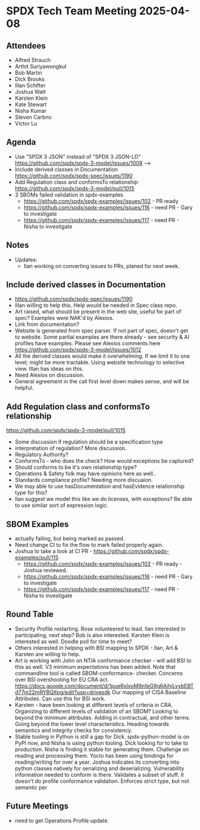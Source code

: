 # SPDX Tech Team Meeting 2025-04-08

## Attendees

- Alfred Strauch
- Arthit Suriyawongkul
- Bob Martin
- Dick Brooks
- Illan Schifter
- Joshua Watt
- Karsten Klein
- Kate Stewart
- Nisha Kumar
- Steven Carbno
- Victor Lu

## Agenda

- Use "SPDX 3 JSON" instead of "SPDX 3 JSON-LD"
  https://github.com/spdx/spdx-3-model/issues/1008 --> 
- Include derived classes in Documentation
  https://github.com/spdx/spdx-spec/issues/1190
- Add Regulation class and conformsTo relationship
  https://github.com/spdx/spdx-3-model/pull/1015
- 3 SBOMs failed validation in spdx-examples
  - https://github.com/spdx/spdx-examples/issues/102 - PR ready
  - https://github.com/spdx/spdx-examples/issues/116 - need PR - Gary to investigate
  - https://github.com/spdx/spdx-examples/issues/117 - need PR - Nisha to investigate

## Notes

- Updates:
    - Ilan working on converting issues to PRs,  planed for next week.  

## Include derived classes in Documentation
- https://github.com/spdx/spdx-spec/issues/1190
- Illan willing to help this.   Help would be needed in Spec class repo. 
- Art raised, what should be present in the web site,  useful for part of spec?   Examples were NAK'd by Alexios.
- Link from documentation?  
- Website is generated from spec parser.   If not part of spec, doesn't get to website.    Some partial examples are there already - see security & AI profiles have examples.   Please see Alexios comments here https://github.com/spdx/spdx-3-model/issues/1012
- All the derived classes would make it overwhelming.   If we limit it to one level;  might be more tractable.   Using website technology to selective view.   Illan has ideas on this.   
- Need Alexios on discussion.
- General agreement in the call first level down makes sense, and will be helpful. 
     
## Add Regulation class and conformsTo relationship
  https://github.com/spdx/spdx-3-model/pull/1015
  - Some discussion if regulation should be a specification type
  - interpretation of regulation?   More discussion.   
  - Regulatory Authority?
  - ConformsTo - who does the check?   How would exceptions be captured?  
  - Should conforms to be it's own relationship type? 
  - Operations & Safety folk may have opinions here as well.. 
  - Standards compliance profile?   Needing more discuaion. 
  - We may able to use hasDocumentation and hasEvidence relationship type for this?
  - Ilan suggest we model this like we do licenses, with exceptions?   Be able to use similar sort of expression logic. 

## SBOM Examples 
- actually failing, but being marked as passed.
- Need change CI to fix the flow to mark failed properly again.
- Joshua to take a look at CI PR - https://github.com/spdx/spdx-examples/pull/115
  - https://github.com/spdx/spdx-examples/issues/102 - PR ready - Joshua reviewed.
  - https://github.com/spdx/spdx-examples/issues/116 - need PR - Gary to investigate
  - https://github.com/spdx/spdx-examples/issues/117 - need PR - Nisha to investigate
  
## Round Table
- Security Profile restarting.   Rose volunteered to lead.   Ilan interested in participating, next step?    Bob is also interested.  Karsten Klein is interested as well.   Doodle poll for time to meet?
- Others interested in helping with BSI mapping to SPDX - Ilan, Art & Karsten are willing to help. 
- Art is working with John on NTIA conformance checker - will add BSI to this as well.    V3 minimum expectations has been added.    Note that commandline tool is called SBOM-conformance- checker.   Concerns over BSI overshooting for EU CRA act.  https://docs.google.com/document/d/1pueRxlxoM9n1eG9g6AihjLvybEBTd77m22mRYBQltpg/edit?usp=drivesdk Our mapping of CISA Baseline Attributes. Can use this for BSI work. 
- Karsten - have been looking at different levels of criteria in CRA.  Organizing to different levels of validation of an SBOM?   Looking to beyond the minimum attributes.   Adding in contractual, and other terms.   Going beyond the lower level characteristics.   Heading towards semantics and integrity checks for consistency. 
- Stable tooling in Python is still a gap for Dick.   spdx-python-model is on PyPI now,  and Nisha is using python tooling.   Dick looking for to take to production.   Nisha is finding it stable for generating them.   Challenge on reading and processing them.   Yocto has been using bindings for reading/writing for over a year.   Joshua indicates its converting into python classes natively for serializing and deserializing.  Vulnerability information needed to conform is there.   Validates a subset of stuff.  It doesn't do profile conformance validation.   Enforces strict type, but not semantic per

## Future Meetings
- need to get Operations Profile update.
